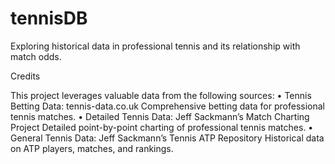 # tennisDB
Exploring historical data in professional tennis and its relationship with match odds.


Credits

This project leverages valuable data from the following sources:
	•	Tennis Betting Data: tennis-data.co.uk
Comprehensive betting data for professional tennis matches.
	•	Detailed Tennis Data: Jeff Sackmann’s Match Charting Project
Detailed point-by-point charting of professional tennis matches.
	•	General Tennis Data: Jeff Sackmann’s Tennis ATP Repository
Historical data on ATP players, matches, and rankings.